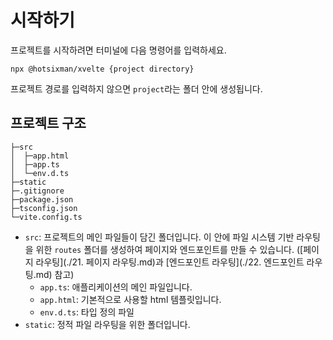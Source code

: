 # 시작하기

프로젝트를 시작하려면 터미널에 다음 명령어를 입력하세요.

```
npx @hotsixman/xvelte {project directory}
```

프로젝트 경로를 입력하지 않으면 `project`라는 폴더 안에 생성됩니다.

## 프로젝트 구조
```
├─src
│  ├─app.html
│  ├─app.ts
│  └─env.d.ts
├─static
├─.gitignore
├─package.json
├─tsconfig.json
└─vite.config.ts
```

- `src`: 프로젝트의 메인 파일들이 담긴 폴더입니다. 이 안에 파일 시스템 기반 라우팅을 위한 `routes` 폴더를 생성하여 페이지와 엔드포인트를 만들 수 있습니다. ([페이지 라우팅](./21. 페이지 라우팅.md)과 [엔드포인트 라우팅](./22. 엔드포인트 라우팅.md) 참고)
    - `app.ts`: 애플리케이션의 메인 파일입니다.
    - `app.html`: 기본적으로 사용할 html 템플릿입니다.
    - `env.d.ts`: 타입 정의 파일
- `static`: 정적 파일 라우팅을 위한 폴더입니다.